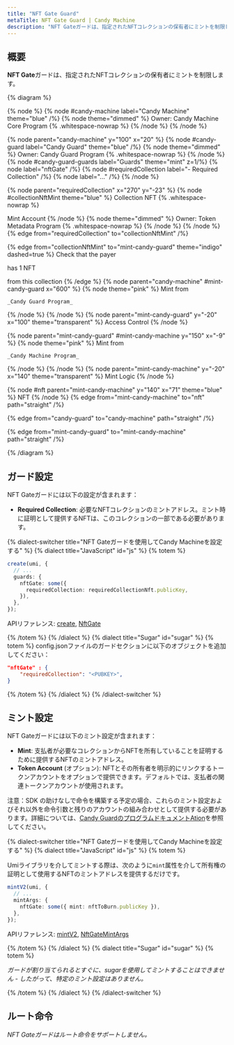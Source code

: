 ```yaml
---
title: "NFT Gate Guard"
metaTitle: NFT Gate Guard | Candy Machine
description: "NFT Gateガードは、指定されたNFTコレクションの保有者にミントを制限します。"
---
```


## 概要

**NFT Gate**ガードは、指定されたNFTコレクションの保有者にミントを制限します。

{% diagram  %}

{% node %}
{% node #candy-machine label="Candy Machine" theme="blue" /%}
{% node theme="dimmed" %}
Owner: Candy Machine Core Program {% .whitespace-nowrap %}
{% /node %}
{% /node %}

{% node parent="candy-machine" y="100" x="20" %}
{% node #candy-guard label="Candy Guard" theme="blue" /%}
{% node theme="dimmed" %}
Owner: Candy Guard Program {% .whitespace-nowrap %}
{% /node %}
{% node #candy-guard-guards label="Guards" theme="mint" z=1/%}
{% node label="nftGate" /%}
{% node #requiredCollection label="- Required Collection" /%}
{% node label="..." /%}
{% /node %}

{% node parent="requiredCollection" x="270" y="-23"  %}
{% node #collectionNftMint theme="blue" %}
Collection NFT {% .whitespace-nowrap %}

Mint Account
{% /node %}
{% node theme="dimmed" %}
Owner: Token Metadata Program {% .whitespace-nowrap %}
{% /node %}
{% /node %}
{% edge from="requiredCollection" to="collectionNftMint" /%}


{% edge from="collectionNftMint" to="mint-candy-guard" theme="indigo" dashed=true %}
Check that the payer

has 1 NFT 

from this collection
{% /edge %}
{% node parent="candy-machine" #mint-candy-guard x="600" %}
  {% node theme="pink" %}
    Mint from

    _Candy Guard Program_
  {% /node %}
{% /node %}
{% node parent="mint-candy-guard" y="-20" x="100" theme="transparent" %}
  Access Control
{% /node %}

{% node parent="mint-candy-guard" #mint-candy-machine y="150" x="-9" %}
  {% node theme="pink" %}
    Mint from 
    
    _Candy Machine Program_
  {% /node %}
{% /node %}
{% node parent="mint-candy-machine" y="-20" x="140" theme="transparent" %}
  Mint Logic
{% /node %}

{% node #nft parent="mint-candy-machine" y="140" x="71" theme="blue" %}
  NFT
{% /node %}
{% edge from="mint-candy-machine" to="nft" path="straight" /%}

{% edge from="candy-guard" to="candy-machine" path="straight" /%}

{% edge from="mint-candy-guard" to="mint-candy-machine" path="straight" /%}

{% /diagram %}

## ガード設定

NFT Gateガードには以下の設定が含まれます：

- **Required Collection**: 必要なNFTコレクションのミントアドレス。ミント時に証明として提供するNFTは、このコレクションの一部である必要があります。

{% dialect-switcher title="NFT Gateガードを使用してCandy Machineを設定する" %}
{% dialect title="JavaScript" id="js" %}
{% totem %}

```ts
create(umi, {
  // ...
  guards: {
    nftGate: some({
      requiredCollection: requiredCollectionNft.publicKey,
    }),
  },
});
```

APIリファレンス: [create](https://mpl-candy-machine.typedoc.metaplex.com/functions/create.html), [NftGate](https://mpl-candy-machine.typedoc.metaplex.com/types/NftGate.html)

{% /totem %}
{% /dialect %}
{% dialect title="Sugar" id="sugar" %}
{% totem %}
config.jsonファイルのガードセクションに以下のオブジェクトを追加してください：

```json
"nftGate" : {
    "requiredCollection": "<PUBKEY>",
}
```

{% /totem %}
{% /dialect %}
{% /dialect-switcher %}

## ミント設定

NFT Gateガードには以下のミント設定が含まれます：

- **Mint**: 支払者が必要なコレクションからNFTを所有していることを証明するために提供するNFTのミントアドレス。
- **Token Account** (オプション): NFTとその所有者を明示的にリンクするトークンアカウントをオプションで提供できます。デフォルトでは、支払者の関連トークンアカウントが使用されます。

注意：SDK の助けなしで命令を構築する予定の場合、これらのミント設定およびそれ以外を命令引数と残りのアカウントの組み合わせとして提供する必要があります。詳細については、[Candy GuardのプログラムドキュメントAtion](https://github.com/metaplex-foundation/mpl-candy-machine/tree/main/programs/candy-guard#nftgate)を参照してください。

{% dialect-switcher title="NFT Gateガードを使用してCandy Machineを設定する" %}
{% dialect title="JavaScript" id="js" %}
{% totem %}

Umiライブラリを介してミントする際は、次のように`mint`属性を介して所有権の証明として使用するNFTのミントアドレスを提供するだけです。

```ts
mintV2(umi, {
  // ...
  mintArgs: {
    nftGate: some({ mint: nftToBurn.publicKey }),
  },
});
```

APIリファレンス: [mintV2](https://mpl-candy-machine.typedoc.metaplex.com/functions/mintV2.html), [NftGateMintArgs](https://mpl-candy-machine.typedoc.metaplex.com/types/NftGateMintArgs.html)

{% /totem %}
{% /dialect %}
{% dialect title="Sugar" id="sugar" %}
{% totem %}

_ガードが割り当てられるとすぐに、sugarを使用してミントすることはできません - したがって、特定のミント設定はありません。_

{% /totem %}
{% /dialect %}
{% /dialect-switcher %}

## ルート命令

_NFT Gateガードはルート命令をサポートしません。_